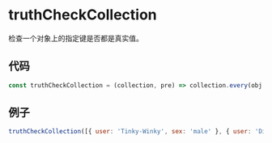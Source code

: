 # truthCheckCollection

检查一个对象上的指定键是否都是真实值。

## 代码

```js
const truthCheckCollection = (collection, pre) => collection.every(obj => obj[pre]);
```

## 例子

```js
truthCheckCollection([{ user: 'Tinky-Winky', sex: 'male' }, { user: 'Dipsy', sex: 'male' }], 'sex'); // true
```
